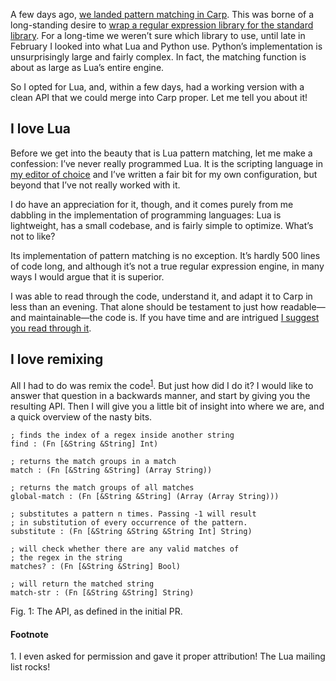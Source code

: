 A few days ago, [we landed pattern matching in Carp](https://github.com/carp-lang/Carp/pull/192).
This was borne of a long-standing desire to [wrap a regular expression library
for the standard library](https://github.com/carp-lang/Carp/issues/118). For a
long-time we weren’t sure which library to use, until late in February I looked
into what Lua and Python use. Python’s implementation is unsurprisingly large
and fairly complex. In fact, the matching function is about as large as Lua’s
entire engine.

So I opted for Lua, and, within a few days, had a working version with a clean
API that we could merge into Carp proper. Let me tell you about it!

## I love Lua

Before we get into the beauty that is Lua pattern matching, let me make a
confession: I’ve never really programmed Lua. It is the scripting language in
[my editor of choice](https://blog.veitheller.de/Editing_Revisited.html) and
I’ve written a fair bit for my own configuration, but beyond that I’ve not
really worked with it.

I do have an appreciation for it, though, and it comes purely from me dabbling
in the implementation of programming languages: Lua is lightweight, has a small
codebase, and is fairly simple to optimize. What’s not to like?

Its implementation of pattern matching is no exception. It’s hardly 500 lines
of code long, and although it’s not a true regular expression engine, in many
ways I would argue that it is superior.

I was able to read through the code, understand it, and adapt it to Carp in
less than an evening. That alone should be testament to just how readable—and
maintainable—the code is. If you have time and are intrigued [I suggest you
read through it](https://github.com/lua/lua/blob/master/lstrlib.c#L349).

## I love remixing

All I had to do was remix the code<sup><a href="#1">1</a></sup>. But just how
did I do it? I would like to answer that question in a backwards manner, and
start by giving you the resulting API. Then I will give you a little bit of
insight into where we are, and a quick overview of the nasty bits.

```
; finds the index of a regex inside another string
find : (Fn [&String &String] Int)

; returns the match groups in a match
match : (Fn [&String &String] (Array String))

; returns the match groups of all matches
global-match : (Fn [&String &String] (Array (Array String)))

; substitutes a pattern n times. Passing -1 will result
; in substitution of every occurrence of the pattern.
substitute : (Fn [&String &String &String Int] String)

; will check whether there are any valid matches of
; the regex in the string
matches? : (Fn [&String &String] Bool)

; will return the matched string
match-str : (Fn [&String &String] String)
```
<div class="figure-label">Fig. 1: The API, as defined in the initial PR.</div>



#### Footnote

<span id="1">1.</span> I even asked for permission and gave it proper
                       attribution! The Lua mailing list rocks!
